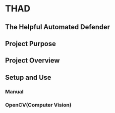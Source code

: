 # THAD
## The Helpful Automated Defender  

## Project Purpose

## Project Overview

## Setup and Use

### Manual

### OpenCV(Computer Vision)
